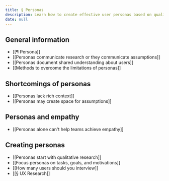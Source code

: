 ```yaml
---
title: § Personas
description: Learn how to create effective user personas based on qualitative research to improve UX by focusing on user tasks, goals, and motivations while avoiding assumptions and lack of context.
date: null
---
```


## General information

- [[¶ Persona]]
- [[Personas communicate research or they communicate assumptions]]
- [[Personas document shared understanding about users]]
- [[Methods to overcome the limitations of personas]]

## Shortcomings of personas

- [[Personas lack rich context]]
- [[Personas may create space for assumptions]]

## Personas and empathy

- [[Personas alone can't help teams achieve empathy]]

## Creating personas

- [[Personas start with qualitative research]]
- [[Focus personas on tasks, goals, and motivations]]
- [[How many users should you interview]]
- [[§ UX Research]]
